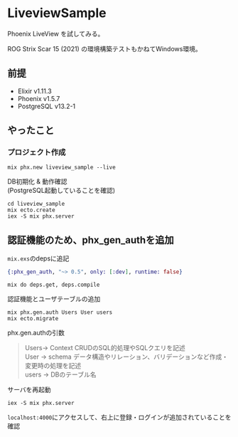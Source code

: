 # LiveviewSample

Phoenix LiveView を試してみる。  

ROG Strix Scar 15 (2021) の環境構築テストもかねてWindows環境。

## 前提

- Elixir v1.11.3
- Phoenix v1.5.7
- PostgreSQL v13.2-1

## やったこと

### プロジェクト作成

```shell
mix phx.new liveview_sample --live
```

DB初期化 & 動作確認  
(PostgreSQL起動していることを確認)

```shell
cd liveview_sample
mix ecto.create
iex -S mix phx.server
```

## 認証機能のため、phx_gen_authを追加

`mix.exs`のdepsに追記

```elixir
{:phx_gen_auth, "~> 0.5", only: [:dev], runtime: false}
```

```shell
mix do deps.get, deps.compile
```

認証機能とユーザテーブルの追加

```shell
mix phx.gen.auth Users User users
mix ecto.migrate
```

phx.gen.authの引数

> Users-> Context CRUDのSQL的処理やSQLクエリを記述  
> User -> schema  データ構造やリレーション、バリデーションなど作成・変更時の処理を記述  
> users -> DBのテーブル名

サーバを再起動

```shell
iex -S mix phx.server
```

`localhost:4000`にアクセスして、右上に登録・ログインが追加されていることを確認
